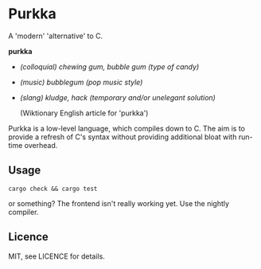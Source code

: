 Purkka
======

A 'modern' 'alternative' to C.

**purkka**
- _(colloquial) chewing gum, bubble gum (type of candy)_
- _(music) bubblegum (pop music style)_
- _(slang) kludge, hack (temporary and/or unelegant solution)_

   (Wiktionary English article for 'purkka')

Purkka is a low-level language, which compiles down to C. The aim is to provide
a refresh of C's syntax without providing additional bloat with run-time
overhead.

Usage
-----

    cargo check && cargo test

or something? The frontend isn't really working yet. Use the nightly compiler.

Licence
-------

MIT, see LICENCE for details.
